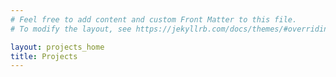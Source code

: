 ```yaml
---
# Feel free to add content and custom Front Matter to this file.
# To modify the layout, see https://jekyllrb.com/docs/themes/#overriding-theme-defaults

layout: projects_home
title: Projects
---
```

